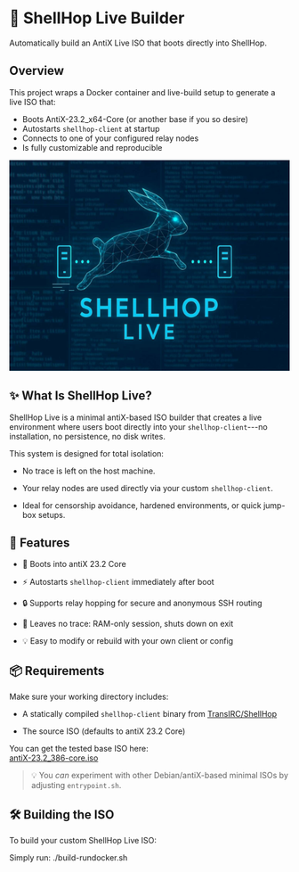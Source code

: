 # 🐚 ShellHop Live Builder

Automatically build an AntiX Live ISO that boots directly into ShellHop.

## Overview

This project wraps a Docker container and live-build setup to generate a live ISO that:

- Boots AntiX-23.2_x64-Core (or another base if you so desire)
- Autostarts `shellhop-client` at startup
- Connects to one of your configured relay nodes
- Is fully customizable and reproducible


![Splash screen](./splash.png)


✨ What Is ShellHop Live?
------------------------

ShellHop Live is a minimal antiX-based ISO builder that creates a live environment where users boot directly into your `shellhop-client`---no installation, no persistence, no disk writes.

This system is designed for total isolation:

-   No trace is left on the host machine.

-   Your relay nodes are used directly via your custom `shellhop-client`.

-   Ideal for censorship avoidance, hardened environments, or quick jump-box setups.

🚀 Features
-----------

-   🐧 Boots into antiX 23.2 Core

-   ⚡ Autostarts `shellhop-client` immediately after boot

-   🔒 Supports relay hopping for secure and anonymous SSH routing

-   💾 Leaves no trace: RAM-only session, shuts down on exit

-   💡 Easy to modify or rebuild with your own client or config

📦 Requirements
---------------

Make sure your working directory includes:

-   A statically compiled `shellhop-client` binary from [TransIRC/ShellHop](https://github.com/TransIRC/ShellHop)

-   The source ISO (defaults to antiX 23.2 Core)

You can get the tested base ISO here:\
[antiX-23.2_386-core.iso](https://sourceforge.net/projects/antix-linux/files/Final/antiX-23.2/antiX-23.2_386-core.iso/download)

> 💡 You *can* experiment with other Debian/antiX-based minimal ISOs by adjusting `entrypoint.sh`.

🛠️ Building the ISO
--------------------

To build your custom ShellHop Live ISO:

Simply run: ./build-rundocker.sh 
